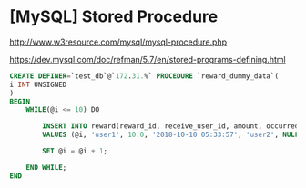 # [MySQL] Stored Procedure


http://www.w3resource.com/mysql/mysql-procedure.php


https://dev.mysql.com/doc/refman/5.7/en/stored-programs-defining.html





```sql
CREATE DEFINER=`test_db`@`172.31.%` PROCEDURE `reward_dummy_data`(
i INT UNSIGNED
)
BEGIN
    WHILE(@i <= 10) DO

        INSERT INTO reward(reward_id, receive_user_id, amount, occurred_at, trigger_user_id, collect_tx_id, collect_at, reward_type, reward_desc, event_id, created_at, updated_at)
        VALUES (@i, 'user1', 10.0, '2018-10-10 05:33:57', 'user2', NULL, NULL, 'MISSION', 'your mission completed', 'event_id', NOW(), NOW());

        SET @i = @i + 1;

    END WHILE;
END
```




